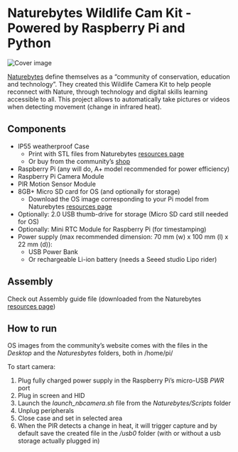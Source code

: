 # Naturebytes Wildlife Cam Kit - Powered by Raspberry Pi and Python
![Cover image]()

[Naturebytes](https://naturebytes.org/about/) define themselves as a “community of conservation, education and technology”. They created this Wildlife Camera Kit to help people reconnect with Nature, through technology and digital skills learning accessible to all.
This project allows to automatically take pictures or videos when detecting movement (change in infrared heat).

## Components
- IP55 weatherproof Case
  - Print with STL files from Naturebytes [resources page]( https://naturebytes.org/2020/09/03/wildlife-cam-kit-resources/)
  - Or buy from the community’s [shop](https://shop.naturebytes.org/products/wildlife-cam-case-by-naturebytes)
- Raspberry Pi (any will do, A+ model recommended for power efficiency)
- Raspberry Pi Camera Module
- PIR Motion Sensor Module
- 8GB+ Micro SD card for OS (and optionally for storage)
	- Download the OS image corresponding to your Pi model from Naturebytes [resources page]( https://naturebytes.org/2020/09/03/wildlife-cam-kit-resources/)
- Optionally: 2.0 USB thumb-drive for storage (Micro SD card still needed for OS)
- Optionally: Mini RTC Module for Raspberry Pi (for timestamping)
- Power supply (max recommended dimension: 70 mm (w) x 100 mm (l) x 22 mm (d)):
  - USB Power Bank 
  - Or rechargeable Li-ion battery (needs a Seeed studio Lipo rider)

## Assembly
Check out Assembly guide file (downloaded from the Naturebytes [resources page]( https://naturebytes.org/2020/09/03/wildlife-cam-kit-resources/))

## How to run
OS images from the community’s website comes with the files in the *Desktop* and the *Naturesbytes* folders, both in /home/pi/

To start camera:
1.	Plug fully charged power supply in the Raspberry Pi’s micro-USB *PWR* port
2.	Plug in screen and HID
3.	Launch the *launch_nbcamera.sh* file from the *Naturebytes/Scripts* folder
4.	Unplug peripherals
5.	Close case and set in selected area
6.	When the PIR detects a change in heat, it will trigger capture and by default save the created file in the */usb0* folder (with or without a usb storage actually plugged in)
